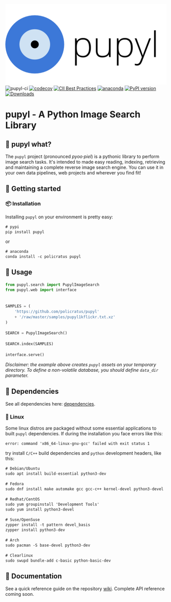 ![pupyl](https://github.com/policratus/pupyl/raw/master/docs/pupyl.png)
![pupyl-ci](https://github.com/policratus/pupyl/workflows/pupyl-ci/badge.svg)
[![codecov](https://codecov.io/gh/policratus/pupyl/branch/master/graph/badge.svg)](https://codecov.io/gh/policratus/pupyl)
[![CII Best Practices](https://bestpractices.coreinfrastructure.org/projects/4325/badge)](https://bestpractices.coreinfrastructure.org/projects/4325)
[![anaconda](https://anaconda.org/policratus/pupyl/badges/version.svg)](https://anaconda.org/policratus/pupyl/badges/version.svg)
[![PyPI version](https://badge.fury.io/py/pupyl.svg)](https://badge.fury.io/py/pupyl)
[![Downloads](https://pepy.tech/badge/pupyl)](https://pepy.tech/project/pupyl)

# pupyl - A Python Image Search Library

## 🧿 pupyl what?

The `pupyl` project (pronounced _pyoo·piel_) is a pythonic library to perform image search tasks. It's intended to made easy reading, indexing, retrieving and maintaining a complete reverse image search engine. You can use it in your own data pipelines, web projects and wherever you find fit!

## 🎉 Getting started
### 📦 Installation
Installing `pupyl` on your environment is pretty easy:
```shell
# pypi
pip install pupyl
```
or
```shell
# anaconda
conda install -c policratus pupyl
```
## 🚸 Usage
```python
from pupyl.search import PupylImageSearch
from pupyl.web import interface


SAMPLES = (
    'https://github.com/policratus/pupyl'
    + '/raw/master/samples/pupyl1kflickr.txt.xz'
)

SEARCH = PupylImageSearch()

SEARCH.index(SAMPLES)

interface.serve()
```
_Disclaimer: the example above creates `pupyl` assets on your temporary directory. To define a non-volatile database, you should define `data_dir` parameter._

## 📌 Dependencies
See all dependencies here: [dependencies](https://github.com/policratus/pupyl/network/dependencies).

### 🐧 Linux
Some linux distros are packaged without some essential applications to built `pupyl` dependencies. If during the installation you face errors like this:
```shell
error: command 'x86_64-linux-gnu-gcc' failed with exit status 1
```
try install `C/C++` build dependencies and `python` development headers, like this:
```shell
# Debian/Ubuntu
sudo apt install build-essential python3-dev

# Fedora
sudo dnf install make automake gcc gcc-c++ kernel-devel python3-devel

# Redhat/CentOS
sudo yum groupinstall 'Development Tools'
sudo yum install python3-devel

# Suse/OpenSuse
zypper install -t pattern devel_basis
zypper install python3-dev

# Arch
sudo pacman -S base-devel python3-dev

# Clearlinux
sudo swupd bundle-add c-basic python-basic-dev
```

## 📝 Documentation
See a quick reference guide on the repository [wiki](https://github.com/policratus/pupyl/wiki). Complete API reference coming soon.
